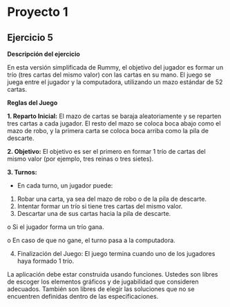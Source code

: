 # Proyecto 1 
## Ejercicio 5

**Descripción del ejercicio**

En esta versión simplificada de Rummy, el objetivo del jugador es formar un trío (tres cartas del mismo valor) con las cartas en su mano. El juego se juega entre el jugador y la computadora, utilizando un mazo estándar de 52 cartas. 

**Reglas del Juego**

**1. Reparto Inicial:** El mazo de cartas se baraja aleatoriamente y se reparten tres cartas a cada jugador. El resto del mazo se coloca boca abajo como el mazo de robo, y la primera carta se coloca boca arriba como la pila de descarte. 

**2. Objetivo:** El objetivo es ser el primero en formar 1 trío de cartas del mismo valor (por ejemplo, tres reinas o tres sietes). 

**3. Turnos:** 

- En cada turno, un jugador puede: 
1. Robar una carta, ya sea del mazo de robo o de la pila de descarte. 
2. Intentar formar un trío si tiene tres cartas del mismo valor. 
3. Descartar una de sus cartas hacia la pila de descarte.
   
o Si el jugador forma un trío gana. 

o En caso de que no gane, el turno pasa a la computadora. 

4. Finalización del Juego: El juego termina cuando uno de los jugadores haya formado 1 trío. 

La aplicación debe estar construida usando funciones. Ustedes son libres de escoger los elementos gráficos y de jugabilidad que consideren adecuados. También son libres de elegir las soluciones que no se encuentren definidas dentro de las especificaciones. 
